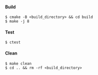 #### Build
```
$ cmake -B <build_directory> && cd build
$ make -j 8
```
#### Test
```
$ ctest
```
#### Clean 
```
$ make clean
$ cd .. && rm -rf <build_directory>
```
